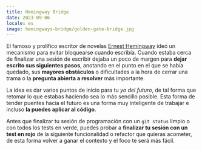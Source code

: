 ```yaml
---
title: Hemingway Bridge
date: 2023-09-06
locale: es
image: hemingways-bridge/golden-gate-bridge.jpg
---
```


El famoso y prolífico escritor de novelas [Ernest Hemingway](https://en.wikipedia.org/wiki/Ernest_Hemingway) ideó un mecanismo para evitar bloquearse cuando escribía. Cuando estaba cerca de finalizar una sesión de escribir dejaba un poco de margen para **dejar escrito sus siguientes pasos**, anotando en el punto en el que se había quedado, sus **mayores obstáculos** o dificultades a la hora de cerrar una trama o la **pregunta abierta a resolver** más importante.

La idea es dar varios puntos de inicio para tu _yo del futuro_, de tal forma que retomar lo que estabas haciendo sea lo más sencillo posible. Esta forma de tender puentes hacia el futuro es una forma muy inteligente de trabajar e incluso **la puedes aplicar al código**.

Antes que finalizar tu sesión de programación con un `git status` limpio o con todos los tests en verde, puedes probar a **finalizar tu sesión con un test en rojo** de la siguiente funcionalidad o refactor que quieras acometer, de esta forma volver a ganar el contexto y el foco te será más fácil.
